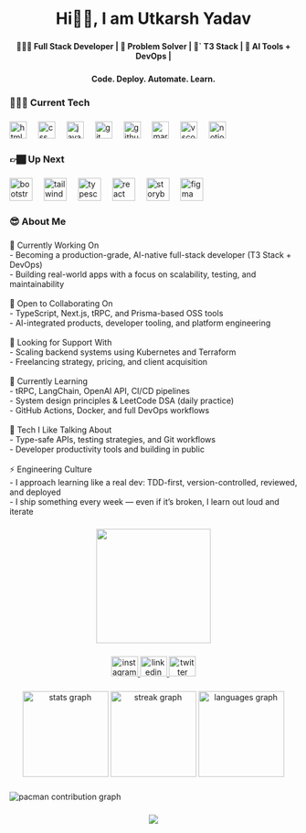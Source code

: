 <h1 align="center">Hi👋🏾, I am Utkarsh Yadav</h1>

###

<h4 align="center">🧑🏾‍💻 Full Stack Developer | 🧠 Problem Solver | 🚀` T3 Stack | 🤖 AI Tools + DevOps |</h4>

###

<h4 align="center">Code. Deploy. Automate. Learn.</h4>

###

<h3 align="left">🧑🏾‍💻 Current Tech</h3>

###

<div align="left">
  <img src="https://skillicons.dev/icons?i=html" height="30" alt="html5 logo"  />
  <img width="12" />
  <img src="https://cdn.jsdelivr.net/gh/devicons/devicon/icons/css3/css3-original.svg" height="30" alt="css logo"  />
  <img width="12" />
  <img src="https://skillicons.dev/icons?i=js" height="30" alt="javascript logo"  />
  <img width="12" />
  <img src="https://skillicons.dev/icons?i=git" height="30" alt="git logo"  />
  <img width="12" />
  <img src="https://skillicons.dev/icons?i=github" height="30" alt="github logo"  />
  <img width="12" />
  <img src="https://skillicons.dev/icons?i=md" height="30" alt="markdown logo"  />
  <img width="12" />
  <img src="https://skillicons.dev/icons?i=vscode" height="30" alt="vscode logo"  />
  <img width="12" />
  <img src="https://cdn.jsdelivr.net/gh/devicons/devicon/icons/notion/notion-original.svg" height="30" alt="notion logo"  />
</div>

###

<h3 align="left">👉🏾 Up Next</h3>

###

<div align="left">
  <img src="https://skillicons.dev/icons?i=bootstrap" height="40" alt="bootstrap logo"  />
  <img width="12" />
  <img src="https://skillicons.dev/icons?i=tailwind" height="40" alt="tailwindcss logo"  />
  <img width="12" />
  <img src="https://skillicons.dev/icons?i=ts" height="40" alt="typescript logo"  />
  <img width="12" />
  <img src="https://skillicons.dev/icons?i=react" height="40" alt="react logo"  />
  <img width="12" />
  <img src="https://cdn.simpleicons.org/storybook/FF4785" height="40" alt="storybook logo"  />
  <img width="12" />
  <img src="https://skillicons.dev/icons?i=figma" height="40" alt="figma logo"  />
</div>

###

<h3 align="left">😎 About Me</h3>

###

<p align="left">🔭 Currently Working On<br>       - Becoming a production-grade,    AI-native full-stack developer (T3 Stack + DevOps)  <br>- Building real-world apps with a focus on scalability, testing, and maintainability  <br><br>👯 Open to Collaborating On<br>- TypeScript, Next.js, tRPC, and Prisma-based OSS tools  <br>- AI-integrated products, developer tooling, and platform engineering  <br><br>🤝 Looking for Support With<br>- Scaling backend systems using Kubernetes and Terraform  <br>- Freelancing strategy, pricing, and client acquisition  <br><br>🌱 Currently Learning<br>- tRPC, LangChain, OpenAI API, CI/CD pipelines  <br>- System design principles & LeetCode DSA (daily practice)  <br>- GitHub Actions, Docker, and full DevOps workflows  <br><br>💬 Tech I Like Talking About<br>- Type-safe APIs, testing strategies, and Git workflows  <br>- Developer productivity tools and building in public  <br><br>⚡ Engineering Culture<br>- I approach learning like a real dev: TDD-first, version-controlled, reviewed, and deployed  <br>- I ship something every week — even if it’s broken, I learn out loud and iterate</p>

###

<div align="center">
  <img height="200" src="https://cdna.artstation.com/p/assets/images/images/028/102/058/original/pixel-jeff-matrix-s.gif?1593487263"  />
</div>

###

<div align="center">
  <a href="https://www.instagram.com/panchajanya_utkarsh/?utm_source=ig_web_button_share_sheet" target="_blank">
    <img src="https://raw.githubusercontent.com/maurodesouza/profile-readme-generator/master/src/assets/icons/social/instagram/default.svg" width="47" height="35" alt="instagram logo"  />
  </a>
  <a href="https://www.linkedin.com/in/utkarsh-yadav-62b974374" target="_blank">
    <img src="https://raw.githubusercontent.com/maurodesouza/profile-readme-generator/master/src/assets/icons/social/linkedin/default.svg" width="47" height="35" alt="linkedin logo"  />
  </a>
  <a href="https://x.com/Panchajanya___?t=gz1Zw6ROCngZbmMhHGrDjA&s=09" target="_blank">
    <img src="https://raw.githubusercontent.com/maurodesouza/profile-readme-generator/master/src/assets/icons/social/twitter/default.svg" width="47" height="35" alt="twitter logo"  />
  </a>
</div>

###

<div align="center">
  <img src="https://github-readme-stats.vercel.app/api?username=utkarshIsAProgrammer&hide_title=false&hide_rank=false&show_icons=true&include_all_commits=true&count_private=true&disable_animations=false&theme=codeSTACKr&locale=en&hide_border=false" height="150" alt="stats graph"  />
  <img src="https://streak-stats.demolab.com?user=utkarshIsAProgrammer&locale=en&mode=daily&theme=codeSTACKr&hide_border=false&border_radius=5" height="150" alt="streak graph"  />
  <img src="https://github-readme-stats.vercel.app/api/top-langs?username=utkarshIsAProgrammer&locale=en&hide_title=true&layout=compact&card_width=320&langs_count=5&theme=codeSTACKr&hide_border=false" height="150" alt="languages graph"  />
</div>

###

<picture>
  <source media="(prefers-color-scheme: dark)" srcset="https://raw.githubusercontent.com/utkarshIsAProgrammer/utkarshIsAProgrammer/output/pacman-contribution-graph-dark.svg">
  <source media="(prefers-color-scheme: light)" srcset="https://raw.githubusercontent.com/utkarshIsAProgrammer/utkarshIsAProgrammer/output/pacman-contribution-graph.svg">
  <img alt="pacman contribution graph" src="https://raw.githubusercontent.com/utkarshIsAProgrammer/utkarshIsAProgrammer/output/pacman-contribution-graph.svg">
</picture>

###

<div align="center">
  <img src="https://visitor-badge.laobi.icu/badge?page_id=utkarshIsAProgrammer.utkarshIsAProgrammer&"  />
</div>

###
